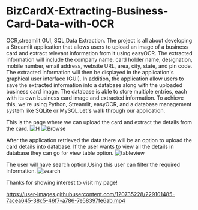# BizCardX-Extracting-Business-Card-Data-with-OCR
OCR,streamlit GUI, SQL,Data Extraction.
The project is all about developing a Streamlit application that allows users to
upload an image of a business card and extract relevant information from it using
easyOCR. The extracted information will include the company name, card holder
name, designation, mobile number, email address, website URL, area, city, state,
and pin code. The extracted information will then be displayed in the application's
graphical user interface (GUI).
In addition, the application allow users to save the extracted information into
a database along with the uploaded business card image. The database is
able to store multiple entries, each with its own business card image and extracted
information.
To achieve this, we're using Python, Streamlit, easyOCR, and a database
management system like SQLite or MySQL.Let's walk through our application.

This is the page where we can upload the card and extract the details from the card.
![H](https://user-images.githubusercontent.com/120735228/229100684-a340ad3d-cc76-411a-b909-3b2d7459c73f.png)
![Browse](https://user-images.githubusercontent.com/120735228/229100742-88b76190-f429-4dbf-87cb-93b4c74d6676.png)

After the application retrieved the data there will be an option to upload the card details into database.
If the user wants to view all the details in database they can go for view table option.
![tableview](https://user-images.githubusercontent.com/120735228/229101101-50397ec4-7779-4e6d-8315-005a91581f5a.png)

The user will have search option.Using this user can filter the required information.
![search](https://user-images.githubusercontent.com/120735228/229101376-3f042523-e1a9-4af7-8c76-f3c3bb7d669e.png)

Thanks for showing interest to visit my page!


https://user-images.githubusercontent.com/120735228/229101485-7acea645-38c5-46f7-a786-7e58397fe6ab.mp4

